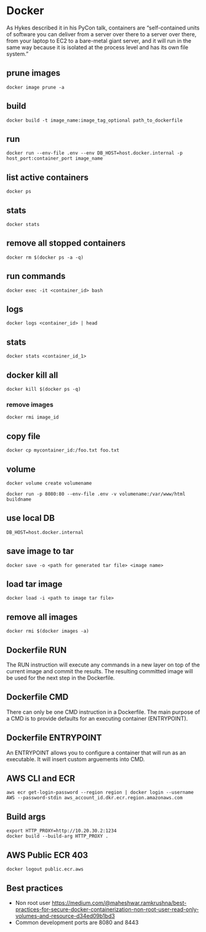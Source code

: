 # Docker

As Hykes described it in his PyCon talk, containers are “self-contained units of software you can deliver from a server over there to a server over there, from your laptop to EC2 to a bare-metal giant server, and it will run in the same way because it is isolated at the process level and has its own file system.”

## prune images
`docker image prune -a`

## build
`docker build -t image_name:image_tag_optional path_to_dockerfile`

## run
`docker run --env-file .env --env DB_HOST=host.docker.internal -p host_port:container_port image_name`

## list active containers
`docker ps`

## stats
`docker stats`

## remove all stopped containers
`docker rm $(docker ps -a -q)`

## run commands
`docker exec -it <container_id> bash`

## logs
`docker logs <container_id> | head`

## stats
`docker stats <container_id_1>`

## docker kill all
`docker kill $(docker ps -q)`

### remove images
`docker rmi image_id`

## copy file
`docker cp mycontainer_id:/foo.txt foo.txt`

## volume

`docker volume create volumename`

`docker run -p 8080:80 --env-file .env -v volumename:/var/www/html buildname`

## use local DB
`DB_HOST=host.docker.internal`

## save image to tar
`docker save -o <path for generated tar file> <image name>`

## load tar image
`docker load -i <path to image tar file>`

## remove all images
`docker rmi $(docker images -a)`

## Dockerfile RUN
The RUN instruction will execute any commands in a new layer on top of the current image and commit the results. The resulting committed image will be used for the next step in the Dockerfile.

## Dockerfile CMD
There can only be one CMD instruction in a Dockerfile.
The main purpose of a CMD is to provide defaults for an executing container (ENTRYPOINT).

## Dockerfile ENTRYPOINT
An ENTRYPOINT allows you to configure a container that will run as an executable. It will insert custom arguements into CMD.

## AWS CLI and ECR
`aws ecr get-login-password --region region | docker login --username AWS --password-stdin aws_account_id.dkr.ecr.region.amazonaws.com`

## Build args
```
export HTTP_PROXY=http://10.20.30.2:1234
docker build --build-arg HTTP_PROXY .
```

## AWS Public ECR 403
```
docker logout public.ecr.aws
```

## Best practices
- Non root user https://medium.com/@maheshwar.ramkrushna/best-practices-for-secure-docker-containerization-non-root-user-read-only-volumes-and-resource-d34ed09b1bd3
- Common development ports are 8080 and 8443
